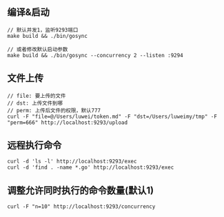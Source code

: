 ## 编译&启动
```
// 默认并发1，监听9293端口
make build && ./bin/gosync

// 或者修改默认启动参数
make build && ./bin/gosync --concurrency 2 --listen :9294
```

## 文件上传
```
// file: 要上传的文件
// dst: 上传文件到哪
// perm: 上传后文件的权限，默认777
curl -F "file=@/Users/luwei/token.md" -F "dst=/Users/luweimy/tmp" -F "perm=666" http://localhost:9293/upload
```

## 远程执行命令
```
curl -d 'ls -l' http://localhost:9293/exec
curl -d 'find . -name *.go' http://localhost:9293/exec
```

## 调整允许同时执行的命令数量(默认1)
```
curl -F "n=10" http://localhost:9293/concurrency
```